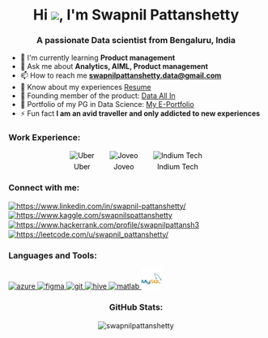<h1 align="center">Hi <img src="https://media.giphy.com/media/hvRJCLFzcasrR4ia7z/giphy.gif" width="30px">, I'm Swapnil Pattanshetty</h1>
<h3 align="center">A passionate Data scientist from Bengaluru, India</h3>

- 🌱 I'm currently learning **Product management**  
- 💬 Ask me about **Analytics, AIML, Product management**  
- 📫 How to reach me **swapnilpattanshetty.data@gmail.com**  
- 📄 Know about my experiences [Resume](https://drive.google.com/file/d/1BAdUQNFgM5kvWFiYOAAeiW6g77uqWIJ7/view?usp=sharing)  
- 🔗 Founding member of the product: [Data All In](https://dataallin.in/)  
- 💼 Portfolio of my PG in Data Science: [My E-Portfolio](https://eportfolio.mygreatlearning.com/swapnil-pattanshetty)  
- ⚡ Fun fact **I am an avid traveller and only addicted to new experiences**  

<h3 align="left">Work Experience:</h3>
<p align="center" class="work-experience">
  <a href="https://www.uber.com/" target="_blank" rel="noreferrer">
    <img src="https://i.ibb.co/8DG7mnLS/uber-png-final.png" alt="Uber" class="company-logo"/>
    <br/>
    <span class="company-name">Uber</span>
  </a>
  <a href="https://www.joveo.com/" target="_blank" rel="noreferrer">
    <img src="https://i.ibb.co/FL2X2hKK/joveo-png-ifnal.png" alt="Joveo" class="company-logo"/>
    <br/>
    <span class="company-name">Joveo</span>
  </a>
  <a href="https://www.indiumsoft.com/" target="_blank" rel="noreferrer">
    <img src="https://i.ibb.co/3YjX9KNd/indium-png-final.png" alt="Indium Tech" class="company-logo"/>
    <br/>
    <span class="company-name">Indium Tech</span>
  </a>
</p>

<style>
  .work-experience {
    display: flex;
    justify-content: center;
    align-items: center;
    gap: 30px;
  }

  .company-logo {
    width: 150px;
    height: 80px;
    object-fit: contain;
  }

  .company-name {
    display: block;
    text-align: center;
    font-size: 14px;
    margin-top: 5px;
  }

  /* Ensures logos and text align properly */
  .work-experience a {
    text-decoration: none;
    color: black;
  }
</style>


<h3 align="left">Connect with me:</h3>
<p align="left">
  <a href="https://linkedin.com/in/swapnil-pattanshetty" target="blank"><img align="center" src="https://raw.githubusercontent.com/rahuldkjain/github-profile-readme-generator/master/src/images/icons/Social/linked-in-alt.svg" alt="https://www.linkedin.com/in/swapnil-pattanshetty/" height="30" width="40" /></a>
  <a href="https://www.kaggle.com/swapnilspattanshetty" target="blank"><img align="center" src="https://raw.githubusercontent.com/rahuldkjain/github-profile-readme-generator/master/src/images/icons/Social/kaggle.svg" alt="https://www.kaggle.com/swapnilspattanshetty" height="30" width="40" /></a>
  <a href="https://www.hackerrank.com/profile/swapnilpattansh3" target="blank"><img align="center" src="https://raw.githubusercontent.com/rahuldkjain/github-profile-readme-generator/master/src/images/icons/Social/hackerrank.svg" alt="https://www.hackerrank.com/profile/swapnilpattansh3" height="30" width="40" /></a>
  <a href="https://leetcode.com/u/swapnil_pattanshetty/" target="blank"><img align="center" src="https://raw.githubusercontent.com/rahuldkjain/github-profile-readme-generator/master/src/images/icons/Social/leet-code.svg" alt="https://leetcode.com/u/swapnil_pattanshetty/" height="30" width="40" /></a>
</p>

<h3 align="left">Languages and Tools:</h3>
<p align="left">
  <a href="https://azure.microsoft.com/en-in/" target="_blank" rel="noreferrer"> <img src="https://www.vectorlogo.zone/logos/microsoft_azure/microsoft_azure-icon.svg" alt="azure" width="40" height="40"/> </a>
  <a href="https://www.figma.com/" target="_blank" rel="noreferrer"> <img src="https://www.vectorlogo.zone/logos/figma/figma-icon.svg" alt="figma" width="40" height="40"/> </a>
  <a href="https://git-scm.com/" target="_blank" rel="noreferrer"> <img src="https://www.vectorlogo.zone/logos/git-scm/git-scm-icon.svg" alt="git" width="40" height="40"/> </a>
  <a href="https://hive.apache.org/" target="_blank" rel="noreferrer"> <img src="https://www.vectorlogo.zone/logos/apache_hive/apache_hive-icon.svg" alt="hive" width="40" height="40"/> </a>
  <a href="https://www.mathworks.com/" target="_blank" rel="noreferrer"> <img src="https://upload.wikimedia.org/wikipedia/commons/2/21/Matlab_Logo.png" alt="matlab" width="40" height="40"/> </a>
  <a href="https://www.mysql.com/" target="_blank" rel="noreferrer"> <img src="https://raw.githubusercontent.com/devicons/devicon/master/icons/mysql/mysql-original-wordmark.svg" alt="mysql" width="40" height="40"/> </a>
</p>

<h3 align="center">GitHub Stats:</h3>
<p align="center">
  <img align="center" src="https://github-readme-stats.vercel.app/api/top-langs?username=swapnilpattanshetty&show_icons=true&locale=en&layout=compact" alt="swapnilpattanshetty" />
</p>

